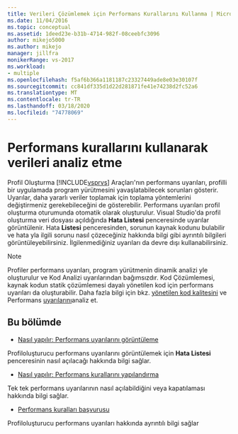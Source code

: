 ```yaml
---
title: Verileri Çözümlemek için Performans Kurallarını Kullanma | Microsoft Dokümanlar
ms.date: 11/04/2016
ms.topic: conceptual
ms.assetid: 1deed23e-b31b-4714-982f-08ceebfc3096
author: mikejo5000
ms.author: mikejo
manager: jillfra
monikerRange: vs-2017
ms.workload:
- multiple
ms.openlocfilehash: f5af6b366a1181187c23327449ade8e03e30107f
ms.sourcegitcommit: cc841df335d1d22d281871fe41e74238d2fc52a6
ms.translationtype: MT
ms.contentlocale: tr-TR
ms.lasthandoff: 03/18/2020
ms.locfileid: "74778069"
---
```

# <a name="use-performance-rules-to-analyze-data"></a>Performans kurallarını kullanarak verileri analiz etme
Profil Oluşturma [!INCLUDE[vsprvs](../code-quality/includes/vsprvs_md.md)] Araçları'nın performans uyarıları, profilli bir uygulamada program yürütmesini yavaşlatabilecek sorunları gösterir. Uyarılar, daha yararlı veriler toplamak için toplama yöntemlerini değiştirmeniz gerekebileceğini de gösterebilir. Performans uyarıları profil oluşturma oturumunda otomatik olarak oluşturulur. Visual Studio'da profil oluşturma veri dosyası açıldığında **Hata Listesi** penceresinde uyarılar görüntülenir. Hata **Listesi** penceresinden, sorunun kaynak kodunu bulabilir ve hata yla ilgili sorunu nasıl çözeceğiniz hakkında bilgi gibi ayrıntılı bilgileri görüntüleyebilirsiniz. İlgilenmediğiniz uyarıları da devre dışı kullanabilirsiniz.

> [!NOTE]
> Profiler performans uyarıları, program yürütmenin dinamik analizi yle oluşturulur ve Kod Analizi uyarılarından bağımsızdır. Kod Çözümlemesi, kaynak kodun statik çözümlemesi dayalı yönetilen kod için performans uyarıları da oluşturabilir. Daha fazla bilgi için bkz. [yönetilen kod kalitesini](../code-quality/code-analysis-for-managed-code-overview.md) ve Performans [uyarılarını](../code-quality/performance-warnings.md)analiz et.

## <a name="in-this-section"></a>Bu bölümde
- [Nasıl yapılır: Performans uyarılarını görüntüleme](../profiling/how-to-view-performance-warnings.md)

 Profiloluşturucu performans uyarılarını görüntülemek için **Hata Listesi** penceresinin nasıl açılacağı hakkında bilgi sağlar.

- [Nasıl yapılır: Performans kurallarını yapılandırma](../profiling/how-to-configure-performance-rules.md)

 Tek tek performans uyarılarının nasıl açılabildiğini veya kapatılaması hakkında bilgi sağlar.

- [Performans kuralları başvurusu](../profiling/performance-rules-reference.md)

 Profiloluşturucu performans uyarıları hakkında ayrıntılı bilgi sağlar
